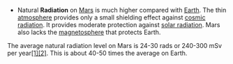 - Natural **Radiation** on [Mars](https://marspedia.org/Mars "Mars") is much higher compared with [Earth](https://marspedia.org/Earth "Earth"). The thin [atmosphere](https://marspedia.org/Atmosphere "Atmosphere") provides only a small shielding effect against [cosmic radiation](https://marspedia.org/Cosmic_radiation "Cosmic radiation"). It provides moderate protection against [solar radiation](https://marspedia.org/Solar_radiation "Solar radiation"). Mars also lacks the [magnetosphere](https://marspedia.org/Magnetosphere "Magnetosphere") that protects Earth.

The average natural radiation level on Mars is 24-30 rads or 240-300 mSv per year[[1]](https://marspedia.org/Radiation#cite_note-:0-1)[[2]](https://marspedia.org/Radiation#cite_note-:5-2). This is about 40-50 times the average on Earth.